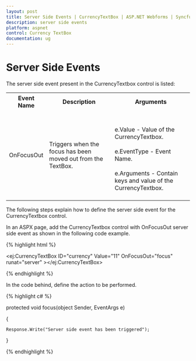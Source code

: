 ```yaml
---
layout: post
title: Server Side Events | CurrencyTextBox | ASP.NET Webforms | Syncfusion
description: server side events
platform: aspnet
control: Currency TextBox
documentation: ug
---
```


# Server Side Events

The server side event present in the CurrencyTextbox control is listed:


<table>
<tr>
<th>
Event Name</th><th>
Description</th><th>
Arguments</th></tr>
<tr>
<td>
OnFocusOut</td><td>
Triggers when the focus has been moved out from the TextBox.</td><td><br/><br/>
e.Value - Value of the CurrencyTextbox.<br/><br/>
e.EventType - Event Name.<br/><br/>
e.Arguments - Contain keys and value of the CurrencyTextbox.<br/><br/></td></tr>
</table>


The following steps explain how to define the server side event for the CurrencyTextbox control.

In an ASPX page, add the CurrencyTextbox control with OnFocusOut server side event as shown in the following code example.

{% highlight html %}

  <ej:CurrencyTextBox ID="currency" Value="11" OnFocusOut="focus"  runat="server" ></ej:CurrencyTextBox>

{% endhighlight %}

In the code behind, define the action to be performed.

{% highlight c# %}

protected void focus(object Sender, EventArgs e)

{

    Response.Write("Server side event has been triggered");

}



{% endhighlight %}



